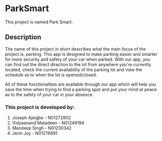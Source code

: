 # ParkSmart

This project is named Park Smart.

## Description
The name of this project in short describes what the main focus of the project is, parking. This app is designed to make parking easier and smarter for more security and safety of your car when parked.
With our app, you can find out the direct direction to the lot from anywhere you're currently located, check the current availability of the parking lot and view the schedule as to when the lot is opened/closed.

All of these functionalities are available through our app which will help you save the time when trying to find a parking spot and put your mind at peace as to the safety of your car in your absence.

### This project is developed by: 
1. Joseph Ajeigbe - N01272902
2. Vidyaanand Matadeen - N01249194
3. Mandeep Singh - N01230342
4. Jerin Joy - N01276691
